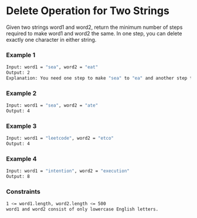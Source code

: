# Delete Operation for Two Strings

Given two strings word1 and word2, return the minimum number of steps required to make word1 and word2 the same.
In one step, you can delete exactly one character in either string.

### Example 1
```sh
Input: word1 = "sea", word2 = "eat"
Output: 2
Explanation: You need one step to make "sea" to "ea" and another step to make "eat" to "ea".
```

### Example 2
```sh
Input: word1 = "sea", word2 = "ate"
Output: 4
```

### Example 3
```sh
Input: word1 = "leetcode", word2 = "etco"
Output: 4
```

### Example 4
```sh
Input: word1 = "intention", word2 = "execution"
Output: 8
```

### Constraints
```sh
1 <= word1.length, word2.length <= 500
word1 and word2 consist of only lowercase English letters. 
```
